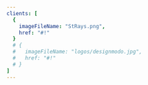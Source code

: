 ```yaml
---
clients: [
  {
    imageFileName: "StRays.png",
    href: "#!"
  }
  # {
  #   imageFileName: "logos/designmodo.jpg",
  #   href: "#!"
  # }
]
---
```

